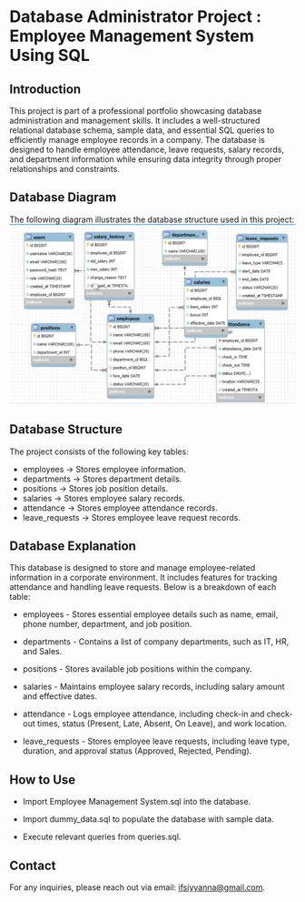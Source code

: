 # Database Administrator Project : Employee Management System Using SQL


## Introduction

This project is part of a professional portfolio showcasing database administration and management skills. It includes a well-structured relational database schema, sample data, and essential SQL queries to efficiently manage employee records in a company. The database is designed to handle employee attendance, leave requests, salary records, and department information while ensuring data integrity through proper relationships and constraints.

## Database Diagram

The following diagram illustrates the database structure used in this project:
<img src="https://github.com/Ifsiyana/Employee_Management_System_Using_SQL/blob/main/diagram employee.png">

## Database Structure
The project consists of the following key tables:
- employees → Stores employee information.
- departments → Stores department details.
- positions → Stores job position details.
- salaries → Stores employee salary records.
- attendance → Stores employee attendance records.
- leave_requests → Stores employee leave request records.

## Database Explanation

This database is designed to store and manage employee-related information in a corporate environment. It includes features for tracking attendance and handling leave requests. Below is a breakdown of each table:

- employees - Stores essential employee details such as name, email, phone number, department, and job position.

- departments - Contains a list of company departments, such as IT, HR, and Sales.

- positions - Stores available job positions within the company.

- salaries - Maintains employee salary records, including salary amount and effective dates.

- attendance - Logs employee attendance, including check-in and check-out times, status (Present, Late, Absent, On Leave), and work location.

- leave_requests - Stores employee leave requests, including leave type, duration, and approval status (Approved, Rejected, Pending).

## How to Use

- Import Employee Management System.sql into the database.

- Import dummy_data.sql to populate the database with sample data.

- Execute relevant queries from queries.sql.

## Contact

For any inquiries, please reach out via email: ifsiyyanna@gmail.com.

